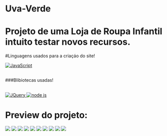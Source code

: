# Uva-Verde

# Projeto de uma Loja de Roupa Infantil intuito testar novos recursos.
#Linguagens usados para a criaçáo do site!

<a href="https://developer.mozilla.org/pt-BR/docs/Web/JavaScript">
    <img aligh='center' alt='JavaScript' src='https://www.topgadget.com.br/wp-content/uploads/2020/09/html-css-js-1.jpg'/>
</a>


##
###Blibiotecas usadas!

<div style='display: inline_block'><br/>
<a href="https://api.jquery.com">
    <img aligh='center' alt='JQuery' src='https://upload.wikimedia.org/wikipedia/commons/thumb/d/d3/Logo_jQuery.svg/1200px-Logo_jQuery.svg.png'/>
</a>

 <a href="https://nodejs.org/en/docs/">
    <img aligh='center' alt='node js' src='https://blog.geekhunter.com.br/wp-content/uploads/2021/02/1_mp91A9RzagntGGjBnwu4Yw.png'/>
</a>

# Preview do projeto:


<img src="https://github.com/samuel10752/Uva-Verde/blob/master/img/Captura%20de%20tela_20230127_152557.png"/>
<img src="https://github.com/samuel10752/Uva-Verde/blob/master/img/Captura%20de%20tela_20230127_152612.png"/>
<img src="https://github.com/samuel10752/Uva-Verde/blob/master/img/Captura%20de%20tela_20230127_152624.png"/>
<img src="https://github.com/samuel10752/Uva-Verde/blob/master/img/Captura%20de%20tela_20230127_152633.png"/>
<img src="https://github.com/samuel10752/Uva-Verde/blob/master/img/Captura%20de%20tela_20230127_152641.png"/>
<img src="https://github.com/samuel10752/Uva-Verde/blob/master/img/Captura%20de%20tela_20230127_152651.png"/>
<img src="https://github.com/samuel10752/Uva-Verde/blob/master/img/Captura%20de%20tela_20230127_152700.png"/>
<img src="https://github.com/samuel10752/Uva-Verde/blob/master/img/Captura%20de%20tela_20230127_152714.png"/>
<img src="https://github.com/samuel10752/Uva-Verde/blob/master/img/Captura%20de%20tela_20230127_152732.png"/>
<img src="https://github.com/samuel10752/Uva-Verde/blob/master/img/Captura%20de%20tela_20230127_152741.png"/>

</div>

